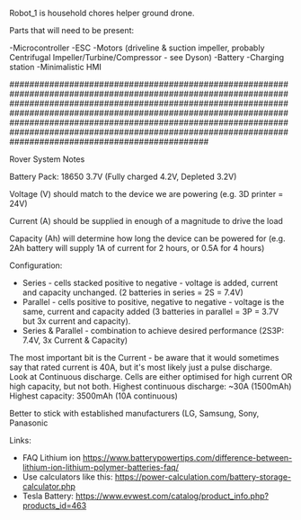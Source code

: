 Robot_1 is household chores helper ground drone.

Parts that will need to be present:

-Microcontroller
-ESC
-Motors (driveline & suction impeller, probably Centrifugal Impeller/Turbine/Compressor - see Dyson)
-Battery
-Charging station
-Minimalistic HMI

########################################################################################################################################################################################################################################################################################################################################################################################

Rover System Notes

Battery Pack:
18650
3.7V (Fully charged 4.2V, Depleted 3.2V)

Voltage (V) should match to the device we are powering
(e.g. 3D printer = 24V)

Current (A) should be supplied in enough of a magnitude to drive the load

Capacity (Ah) will determine how long the device can be powered for
(e.g. 2Ah battery will supply 1A of current for 2 hours, or 0.5A for 4 hours)


Configuration: 
+ Series - cells stacked positive to negative - voltage is added, current and capacity unchanged. (2 batteries in series = 2S = 7.4V)
+ Parallel - cells positive to positive, negative to negative - voltage is the same, current and capacity added (3 batteries in parallel = 3P = 3.7V but 3x current and capacity). 
+ Series & Parallel - combination to achieve desired performance (2S3P: 7.4V, 3x Current & Capacity)

The most important bit is the Current - be aware that it would sometimes say that rated current is 40A, but it's most likely just a pulse discharge. 
Look at Continuous discharge.
Cells are either optimised for high current OR high capacity, but not both.
Highest continuous discharge: ~30A (1500mAh)
Highest capacity: 3500mAh (10A continuous)

Better to stick with established manufacturers (LG, Samsung, Sony, Panasonic


Links:
+ FAQ Lithium ion https://www.batterypowertips.com/difference-between-lithium-ion-lithium-polymer-batteries-faq/
+ Use calculators like this: https://power-calculation.com/battery-storage-calculator.php
+ Tesla Battery: https://www.evwest.com/catalog/product_info.php?products_id=463